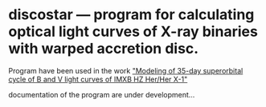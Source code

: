 # discostar &mdash; program for calculating optical light curves of X-ray binaries with warped accretion disc.

Program have been used in the work ["Modeling of 35-day superorbital cycle of B and V light curves of IMXB HZ Her/Her X-1"
](https://ui.adsabs.harvard.edu/abs/2020arXiv200907181K/abstract)

documentation of the program are under development...
